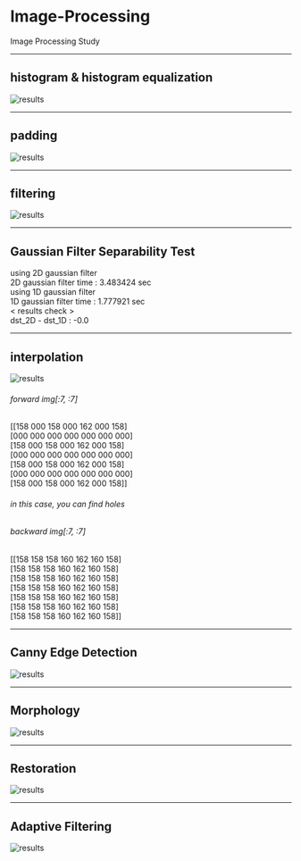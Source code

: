 # Image-Processing
Image Processing Study

----------
## histogram & histogram equalization
![results](https://github.com/Hwa-Jong/Image-Processing/blob/main/Fig/histogram.png)

----------
## padding
![results](https://github.com/Hwa-Jong/Image-Processing/blob/main/Fig/padding.png)

----------
## filtering
![results](https://github.com/Hwa-Jong/Image-Processing/blob/main/Fig/filtering.png)

----------
## Gaussian Filter Separability Test
using 2D gaussian filter  
2D gaussian filter time : 3.483424 sec  
using 1D gaussian filter  
1D gaussian filter time : 1.777921 sec  
< results check >  
dst_2D - dst_1D :  -0.0  

----------
## interpolation
![results](https://github.com/Hwa-Jong/Image-Processing/blob/main/Fig/interpolation.png)

###### forward img[:7, :7]
[[158 000 158 000 162 000 158]<br />
 [000 000 000 000 000 000 000]<br />
 [158 000 158 000 162 000 158]<br />
 [000 000 000 000 000 000 000]<br />
 [158 000 158 000 162 000 158]<br />
 [000 000 000 000 000 000 000]<br />
 [158 000 158 000 162 000 158]]<br /> 
 ###### in this case, you can find holes


###### backward img[:7, :7] 
[[158 158 158 160 162 160 158]<br />
 [158 158 158 160 162 160 158]<br />
 [158 158 158 160 162 160 158]<br />
 [158 158 158 160 162 160 158]<br />
 [158 158 158 160 162 160 158]<br />
 [158 158 158 160 162 160 158]<br />
 [158 158 158 160 162 160 158]]<br />

----------
## Canny Edge Detection
![results](https://github.com/Hwa-Jong/Image-Processing/blob/main/Fig/cannyEdge.png)

----------
## Morphology
![results](https://github.com/Hwa-Jong/Image-Processing/blob/main/Fig/morphology.png)

----------
## Restoration
![results](https://github.com/Hwa-Jong/Image-Processing/blob/main/Fig/noiseRemoval.png)

----------
## Adaptive Filtering
![results](https://github.com/Hwa-Jong/Image-Processing/blob/main/Fig/adaptiveFiltering.png)


